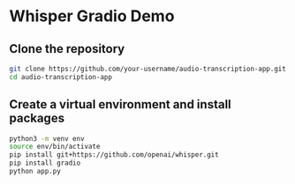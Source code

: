 # Whisper Gradio Demo

## Clone the repository

```bash
git clone https://github.com/your-username/audio-transcription-app.git
cd audio-transcription-app
```

## Create a virtual environment and install packages

```bash
python3 -m venv env
source env/bin/activate
pip install git+https://github.com/openai/whisper.git 
pip install gradio
python app.py
```
